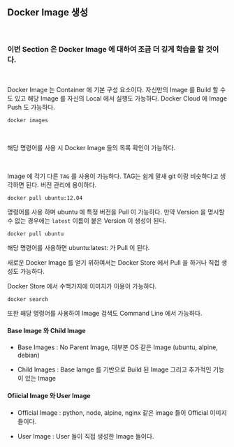 ## **Docker Image 생성**

<br>

### 이번 Section 은 Docker Image 에 대하여 조금 더 깊게 학습을 할 것이다. 

<br>

Docker Image 는 Container 에 기본 구성 요소이다. 자신만의 Image 를 Build 할 수도 있고 해당 Image 를 자신의 Local 에서 실행도 가능하다. Docker Cloud 에 Image Push 도 가능하다.

```
docker images
```

<br>

해당 명령어를 사용 시 Docker Image 들의 목록 확인이 가능하다.

<br>

Image 에 각기 다른 `TAG` 를 사용이 가능하다.
TAG는 쉽게 말새 git 이랑 비슷하다고 생각하면 된다. 버전 관리에 용이하다.

```
docker pull ubuntu:12.04
```
명령어를 사용 하며 ubuntu 에 특정 버전을 Pull 이 가능하다.
만약 Version 을 명시할 수 없는 경우에는 ```latest``` 이름이 붙은 Version 이 생성이 된다.

```
docker pull ubuntu
```
해당 명령어를 사용하면 ubuntu:latest: 가 Pull 이 된다.

새로운 Docker Image 를 얻기 위하여서는 Docker Store 에서 Pull 을 하거나 직접 생성도 가능하다.

Docker Store 에서 수백가지에 이미지가 이용이 가능하다.

```
docker search 
```

또한 해당 명령어를 사용하여 Image 검색도 Command Line 에서 가능하다.

#### Base Image 와 Child Image

- Base Images : No Parent Image, 대부분 OS 같은 Image (ubuntu, alpine, debian) 

- Child Images : Base Iamge 를 기반으로 Build 된 Image 그리고 추가적인 기능이 있는 Image 

#### Ofiicial Image 와 User Image

- Official Image : python, node, alpine, nginx 같은 image 들이 Official 이미지 들이다.

- User Image : User 들이 직접 생성한 Image 들이다.






















